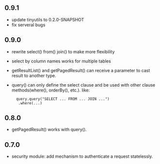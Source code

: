 ## 0.9.1
* update tinyutils to 0.2.0-SNAPSHOT
* fix serveral bugs

## 0.9.0
* rewrite select() from() join() to make more flexibility
* select by column names works for multiple tables
* getResultList() and getPagedResult() can receive a parameter to cast result to another type.
* query() can only define the select clause and be used with other clause methods(where(),
orderBy(), etc.). like:

		query.query("SELECT ... FROM ... JOIN ...")
         .where(...)

## 0.8.0
* getPagedResult() works with query().

## 0.7.0
* security module: add mechanism to authenticate a request statelessly.
